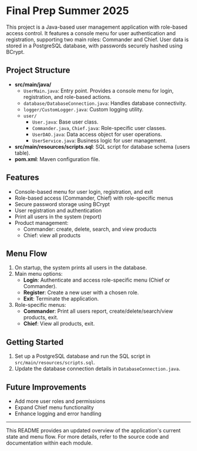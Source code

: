 # Final Prep Summer 2025

This project is a Java-based user management application with role-based access control. It features a console menu for user authentication and registration, supporting two main roles: Commander and Chief. User data is stored in a PostgreSQL database, with passwords securely hashed using BCrypt.

## Project Structure

- **src/main/java/**
  - `UserMain.java`: Entry point. Provides a console menu for login, registration, and role-based actions.
  - `database/DatabaseConnection.java`: Handles database connectivity.
  - `logger/CustomLogger.java`: Custom logging utility.
  - `user/`
    - `User.java`: Base user class.
    - `Commander.java`, `Chief.java`: Role-specific user classes.
    - `UserDAO.java`: Data access object for user operations.
    - `UserService.java`: Business logic for user management.
- **src/main/resources/scripts.sql**: SQL script for database schema (users table).
- **pom.xml**: Maven configuration file.

## Features

- Console-based menu for user login, registration, and exit
- Role-based access (Commander, Chief) with role-specific menus
- Secure password storage using BCrypt
- User registration and authentication
- Print all users in the system (report)
- Product management:
  - Commander: create, delete, search, and view products
  - Chief: view all products

## Menu Flow

1. On startup, the system prints all users in the database.
2. Main menu options:
   - **Login**: Authenticate and access role-specific menu (Chief or Commander).
   - **Register**: Create a new user with a chosen role.
   - **Exit**: Terminate the application.
3. Role-specific menus:
   - **Commander**: Print all users report, create/delete/search/view products, exit.
   - **Chief**: View all products, exit.

## Getting Started

1. Set up a PostgreSQL database and run the SQL script in `src/main/resources/scripts.sql`.
2. Update the database connection details in `DatabaseConnection.java`.
## Future Improvements
- Add more user roles and permissions
- Expand Chief menu functionality
- Enhance logging and error handling

---
This README provides an updated overview of the application's current state and menu flow. For more details, refer to the source code and documentation within each module.
